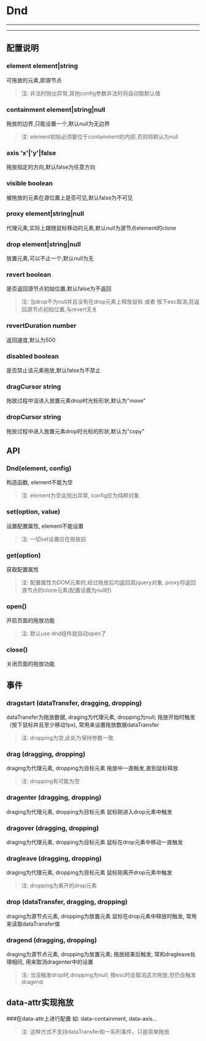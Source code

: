 # Dnd

---



---

## 配置说明

### element    element|string
可拖放的元素,即源节点
>注: 非法时抛出异常,其他config参数非法时将自动取默认值

### containment    element|string|null
拖放的边界,只能设置一个,默认null为无边界 
>注: element初始必须要位于containment的内部,否则将默认为null

### axis   'x'|'y'|false
拖放指定的方向,默认false为任意方向

### visible    boolean
被拖放的元素在源位置上是否可见,默认false为不可见

### proxy    element|string|null
代理元素,实际上跟随鼠标移动的元素,默认null为源节点element的clone

### drop    element|string|null
放置元素,可以不止一个,默认null为无

### revert    boolean
是否返回源节点初始位置,默认false为不返回
>注: 当drop不为null并且没有在drop元素上释放鼠标 或者 按下esc取消,将返回源节点初始位置,与revert无关

### revertDuration    number
返回速度,默认为500

### disabled    boolean
是否禁止该元素拖放,默认false为不禁止

### dragCursor    string
拖放过程中没进入放置元素drop时光标形状,默认为"move"

### dropCursor    string
拖放过程中进入放置元素drop时光标的形状,默认为"copy"


## API

### Dnd(element, config)
构造函数, element不能为空
>注: element为空会抛出异常, config应为纯粹对象

### set(option, value)
设置配置属性, element不能设置
>注: 一切set设置应在拖放前

### get(option)
获取配置属性
>注: 配置属性为DOM元素的,经过拖放后均返回其jquery对象, proxy将返回源节点的clone元素(配置设置为nul时)

### open()
开启页面的拖放功能
>注: 默认use dnd组件就自动open了

### close()
关闭页面的拖放功能


## 事件

### dragstart  (dataTransfer, dragging, dropping)
dataTransfer为拖放数据, draging为代理元素, dropping为null; 拖放开始时触发（按下鼠标并且至少移动1px), 常用来设置拖放数据dataTransfer
>注: dropping为空,此处为保持参数一致
	
### drag (dragging, dropping)
draging为代理元素, dropping为目标元素
拖放中一直触发,直到鼠标释放
>注: dropping有可能为空

### dragenter (dragging, dropping)
draging为代理元素, dropping为目标元素
鼠标刚进入drop元素中触发

### dragover (dragging, dropping)
draging为代理元素, dropping为目标元素
鼠标在drop元素中移动一直触发

### dragleave (dragging, dropping)
draging为代理元素, dropping为目标元素
鼠标刚离开drop元素中触发
>注: dropping为离开的drop元素

### drop (dataTransfer, dragging, dropping)
draging为源节点元素, dropping为放置元素
鼠标在drop元素中释放时触发, 常用来读取dataTransfer值

### dragend (dragging, dropping)
draging为源节点元素, dropping为放置元素; 
拖放结束后触发, 常和dragleave处理相同, 用来取消dragenter中的设置
>注: 当没触发drop时,dropping为null; 按esc时会取消这次拖放,但仍会触发dragend


## data-attr实现拖放

###在data-attr上进行配置
如: data-containment, data-axis...
>注: 这种方式不支持dataTransfer和一系列事件，只是简单拖放












































